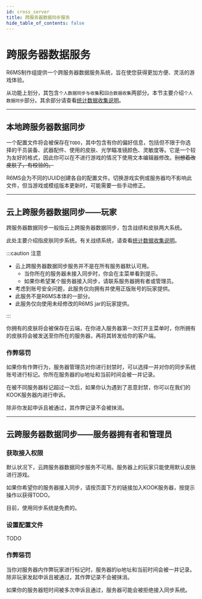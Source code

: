 ```yaml
---
id: cross_server
title: 跨服务器数据同步服务
hide_table_of_contents: false
---
```


# 跨服务器数据服务

R6MS制作组提供一个跨服务器数据服务系统，旨在使您获得更加方便、灵活的游戏体验。

从功能上划分，其包含`个人数据同步与收集`和`回合数据收集`两部分。本节主要介绍`个人数据同步`部分。其余部分请查看[统计数据收集说明](data_collect)。

---

## 本地跨服务器数据同步

一个配置文件将会被保存在`TODO`，其中包含有你的偏好信息，包括但不限于你选择的干员装备、武器配件、使用的皮肤、光学瞄准镜颜色、灵敏度等。它是一个较为友好的格式，因此你可以在不进行游戏的情况下使用文本编辑器修改。~~别想着改皮肤了，有校验的。~~

R6MS会为不同的UUID创建各自的配置文件。切换游戏实例或服务器均不影响此文件，但当游戏或模组版本更新时，可能需要一些手动修正。

---

## 云上跨服务器数据同步——玩家

跨服务器数据同步一般指云上跨服务器数据同步，包含战绩和皮肤两大系统。

此处主要介绍指皮肤同步系统。有关战绩系统，请查看[统计数据收集说明](data_collect)。

:::caution 注意

- 云上跨服务器数据同步服务并不是在所有服务器默认可用。
    - 当你所在的服务器未接入同步时，你会在主菜单看到提示。
    - 如果你希望某个服务器接入同步，请联系服务器拥有者或管理员。
- 考虑到账号安全问题，此服务仅向拥有并使用正版账号的玩家提供。
- 此服务不是R6MS本体的一部分。
- 此服务仅向使用未经修改的R6MS jar的玩家提供。

:::

你拥有的皮肤将会被保存在云端，在你进入服务器第一次打开主菜单时，你所拥有的皮肤将会被发送至你所在的服务器，再将其转发给你的客户端。

### 作弊惩罚

如果你有作弊行为，服务器管理员对你进行封禁时，可以选择一并对你的同步系统账号进行标记。你所在服务器的ip地址和当前时间会被一并记录。

在被不同服务器标记超过一次后，如果你认为遇到了恶意封禁，你可以在我们的KOOK服务器内进行申诉。

除非你发起申诉且被通过，其作弊记录不会被抹消。

---

## 云跨服务器数据同步——服务器拥有者和管理员

### 获取接入权限

默认状况下，云跨服务器数据同步服务不可用。服务器上的玩家只能使用默认皮肤进行游戏。

如果你希望你的服务器接入同步，请按页面下方的链接加入KOOK服务器，按提示操作以获得TODO。

目前，使用同步系统是免费的。

### 设置配置文件

TODO

### 作弊惩罚

当你对服务器内作弊玩家进行标记时，服务器的ip地址和当前时间会被一并记录。除非玩家发起申诉且被通过，其作弊记录不会被抹消。

如果你的服务器短时间被多次申诉且通过，服务器可能会被拒绝接入同步系统。